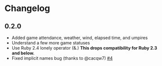# Changelog

## 0.2.0

* Added game attendance, weather, wind, elapsed time, and umpires
* Understand a few more game statuses
* Use Ruby 2.4 lonely operator (&.) **This drops compatibility for Ruby 2.3 and below.**
* Fixed implicit names bug (thanks to @cacqw7) [#4](https://github.com/Fustrate/mlb_gameday/pull/4)
